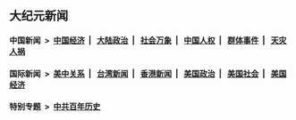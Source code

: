 ## 大纪元新闻

#### 中国新闻 &nbsp;>&nbsp; [中国经济](indexes/ncid283/README.md?01100045) &nbsp;| &nbsp; [大陆政治](indexes/ncid277/README.md?01100045) &nbsp;| &nbsp; [社会万象](indexes/ncid282/README.md?01100045) &nbsp;| &nbsp; [中国人权](indexes/ncid278/README.md?01100045) &nbsp;| &nbsp; [群体事件](indexes/ncid279/README.md?01100045) &nbsp;| &nbsp; [天灾人祸](indexes/ncid280/README.md?01100045)

#### 国际新闻 &nbsp;>&nbsp; [美中关系](indexes/nf1412576/README.md?01100045) &nbsp;| &nbsp; [台湾新闻](indexes/ncid1349361/README.md?01100045) &nbsp;| &nbsp; [香港新闻](indexes/ncid1349362/README.md?01100045) &nbsp;| &nbsp; [美国政治](indexes/ncid1078159/README.md?01100045) &nbsp;| &nbsp; [美国社会](indexes/ncid1078160/README.md?01100045) &nbsp;| &nbsp; [美国经济](indexes/ncid1078158/README.md?01100045)

#### 特别专题 &nbsp;>&nbsp; [中共百年历史](https://github.com/epoch-news/epoch-special/blob/master/README.md?01100045)  
